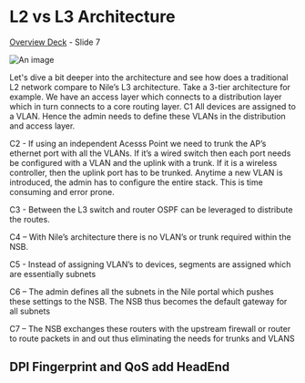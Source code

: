 # L2 vs L3 Architecture

[Overview Deck](https://nileglobalinc-my.sharepoint.com/:p:/g/personal/shiv_nilesecure_com/EetxX1hpDzRHhRIFga8_XJMB4hAH4uuh7UPcWKRXikGpZA?e=NfqIbY) - Slide 7

![An image](/l2vsl3.png)

Let's dive a bit deeper into the architecture and see how does a traditional L2 network compare to Nile’s L3 architecture. 
Take a 3-tier architecture for example. We have an access layer which connects to a distribution layer which in turn connects to a core routing layer. 
C1 All devices are assigned to a VLAN. Hence the admin needs to define these VLANs in the distribution and access layer. 

C2 - If using an independent Acesss Point we need to trunk the AP’s ethernet port with all the VLANs. If it’s a wired switch then each port needs be configured with a VLAN and the uplink with a trunk. If it is a wireless controller, then the uplink port has to be trunked. Anytime a new VLAN is introduced, the admin has to configure the entire stack. This is time consuming and error prone.

C3 - Between the L3 switch and router OSPF can be leveraged to distribute the routes.

C4 – With Nile’s architecture there is no VLAN’s or trunk required within the NSB. 

C5 - Instead of assigning VLAN’s to devices, segments are assigned which are essentially subnets

C6 – The admin defines all the subnets in the Nile portal which pushes these settings to the NSB. The NSB thus becomes the default gateway for all subnets

C7 – The NSB exchanges these routers with the upstream firewall or router to route packets in and out thus eliminating the needs for trunks and VLANS


## DPI Fingerprint and QoS add HeadEnd
